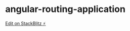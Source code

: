 # angular-routing-application

[Edit on StackBlitz ⚡️](https://stackblitz.com/edit/angular-routing-application)